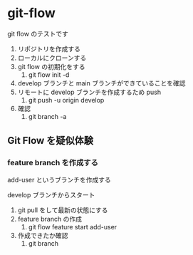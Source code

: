 # git-flow

git flow のテストです

1. リポジトリを作成する
2. ローカルにクローンする
3. git flow の初期化をする
   1. git flow init -d
4. develop ブランチと main ブランチができていることを確認
5. リモートに develop ブランチを作成するため push
   1. git push -u origin develop
6. 確認
   1. git branch -a

## Git Flow を疑似体験

### feature branch を作成する

add-user というブランチを作成する

develop ブランチからスタート

1. git pull をして最新の状態にする
2. feature branch の作成
   1. git flow feature start add-user
3. 作成できたか確認
   1. git branch
